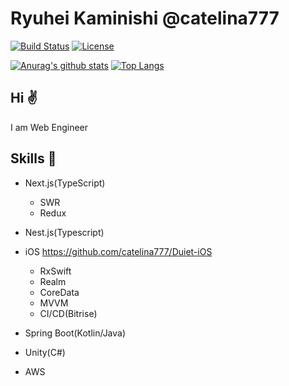# Ryuhei Kaminishi @catelina777

[![Build Status](http://img.shields.io/travis/badges/badgerbadgerbadger.svg?style=flat-square)](https://travis-ci.org/badges/badgerbadgerbadger) 
[![License](http://img.shields.io/:license-mit-blue.svg?style=flat-square)](http://badges.mit-license.org)

[![Anurag's github stats](https://github-readme-stats.vercel.app/api?username=catelina777)](https://github.com/anuraghazra/github-readme-stats)
[![Top Langs](https://github-readme-stats.vercel.app/api/top-langs/?username=catelina777)](https://github.com/catelina777)

## Hi ✌️

I am Web Engineer

## Skills 💪

- Next.js(TypeScript)
  - SWR
  - Redux
- Nest.js(Typescript)

- iOS https://github.com/catelina777/Duiet-iOS
  - RxSwift
  - Realm
  - CoreData
  - MVVM
  - CI/CD(Bitrise)

- Spring Boot(Kotlin/Java)
- Unity(C#)
- AWS
